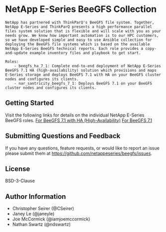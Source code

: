 NetApp E-Series BeeGFS Collection
=================================
    NetApp has partnered with ThinkParQ's BeeGFS file system. Together, NetApp E-Series and ThinkParQ presents a high performance parallel files system solution that is flexible and will scale with you as your needs grow. We know how important automation is to our HPC customers, so we have developed simple and easy to use Ansible collection for deploying the BeeGFS file systems which is based on the available NetApp E-Series BeeGFS technical reports. Each role provides a copy-and-update example inventory files and playbook to get start.

    Roles:
        - beegfs_ha_7_1: Complete end-to-end deployment of NetApp E-Series BeeGFS 7.1 HA (high-availability) solution which provisions and maps E-Series storage and deploys BeeGFS 7.1 with HA on your BeeGFS cluster nodes and configures its clients.
        - nar_santricity_beegfs_7_1: Deploys BeeGFS 7.1 on your BeeGFS cluster nodes and configures its clients.

Getting Started
---------------
Visit the following links for details on the individual NetApp E-Series BeeGFS roles.
    [For BeeGFS 7.1 with HA (High-Availability)](https://github.com/netappeseries/beegfs/blob/master/roles/beegfs_ha_7_1/README.md)
    [For BeeGFS 7.1](https://github.com/netappeseries/beegfs/blob/master/roles/nar_santricity_beegfs_7_1/README.md)

Submitting Questions and Feedback
---------------------------------
If you have any questions, feature requests, or would like to report an issue please submit them at https://github.com/netappeseries/beegfs/issues.

License
-------
BSD-3-Clause

Author Information
------------------
- Christopher Seirer (@CSeirer)
- Janey Le (@janeyle)
- Joe McCormick (@iamjoemccormick)
- Nathan Swartz (@ndswartz)
